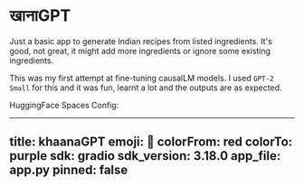 # खानाGPT

Just a basic app to generate Indian recipes from listed ingredients. It's good, not great, it might add more ingredients or ignore some existing ingredients.

This was my first attempt at fine-tuning causalLM models. I used `GPT-2 Small` for this and it was fun, learnt a lot and the outputs are as expected.


HuggingFace Spaces Config:

---
title: khaanaGPT
emoji: 🍲️
colorFrom: red
colorTo: purple
sdk: gradio
sdk_version: 3.18.0
app_file: app.py
pinned: false
---
